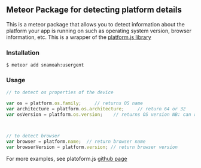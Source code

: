 ## Meteor Package for detecting platform details ##

This is a meteor package that allows you to detect information about the platform your app is running on such as operating system version, browser information, etc. This is a wrapper of the [platform.js library](https://github.com/bestiejs/platform.js)

### Installation ###

```
$ meteor add snamoah:usergent
```

### Usage ###

```javascript
// to detect os properties of the device

var os = platform.os.family;     // returns OS name
var architecture = platform.os.architecture;     // return 64 or 32
var osVersion = platform.os.version;    // returns OS version NB: can return null



// to detect browser
var browser = platform.name;  // return browser name
var browserVersion = platform.version; // return browser version

```

For more examples, see platoform.js [github page](https://github.com/bestiejs/platform.js/blob/master/doc/README.md#readme)

